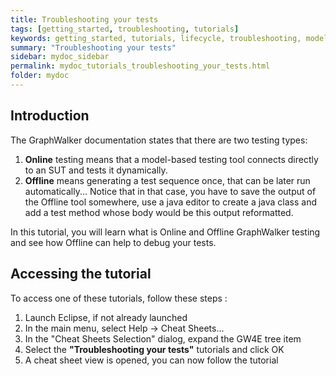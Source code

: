 ```yaml
---
title: Troubleshooting your tests
tags: [getting_started, troubleshooting, tutorials]
keywords: getting_started, tutorials, lifecycle, troubleshooting, model based testing, graphwalker, Eclipse plugin, GraphWalker Eclipse Plugin
summary: "Troubleshooting your tests"
sidebar: mydoc_sidebar
permalink: mydoc_tutorials_troubleshooting_your_tests.html
folder: mydoc
---
```


## Introduction
The GraphWalker documentation states that there are two testing types:<br/>
1. <b>Online</b> testing means that a model-based testing tool connects directly to an SUT and tests it dynamically.<br/>
2. <b>Offline</b> means generating a test sequence once, that can be later run automatically... Notice that in that case, you have to save the output of the Offline tool somewhere, use a java editor to  create a java class and add a test method whose body would be this output reformatted.<br/>

In this tutorial, you will learn what is Online and Offline GraphWalker testing and see how Offline can help to debug your tests.
 
## Accessing the tutorial

To access one of these tutorials, follow these steps :
 
 1. Launch Eclipse, if not already launched
 2. In the main menu, select Help -> Cheat Sheets...
 3. In the "Cheat Sheets Selection" dialog, expand the GW4E tree item
 4. Select the <b>"Troubleshooting your tests"</b> tutorials and click OK
 5. A cheat sheet view is opened, you can now follow the tutorial
 


 

